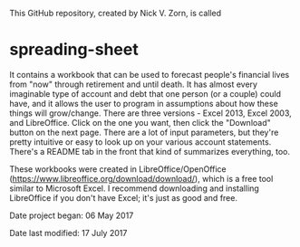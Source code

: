 This GitHub repository, created by Nick V. Zorn, is called
# spreading-sheet

It contains a workbook that can be used to forecast people's financial lives from "now" through retirement and until death. It has almost every imaginable type of account and debt that one person (or a couple) could have, and it allows the user to program in assumptions about how these things will grow/change. There are three versions - Excel 2013, Excel 2003, and LibreOffice. Click on the one you want, then click the "Download" button on the next page. There are a lot of input parameters, but they're pretty intuitive or easy to look up on your various account statements. There's a README tab in the front that kind of summarizes everything, too.

These workbooks were created in LibreOffice/OpenOffice (https://www.libreoffice.org/download/download/), which is a free tool similar to Microsoft Excel. I recommend downloading and installing LibreOffice if you don't have Excel; it's just as good and free.

Date project began: 06 May 2017

Date last modified: 17 July 2017